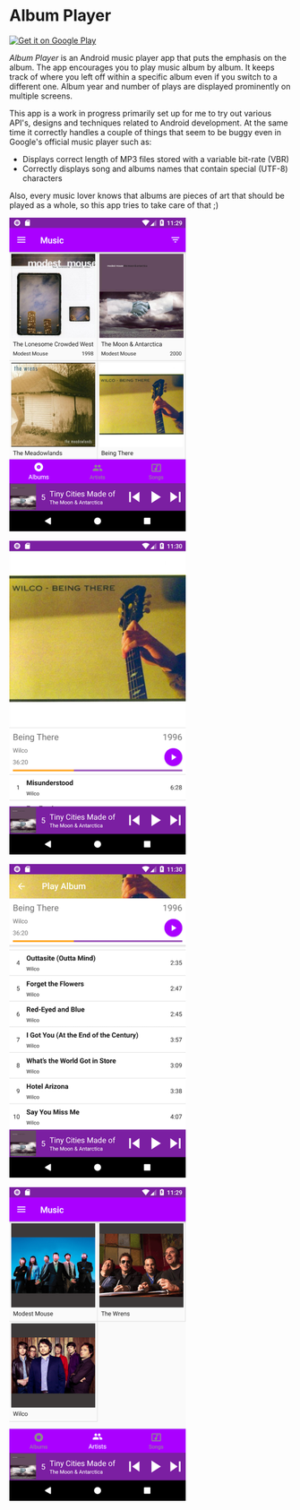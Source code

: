 Album Player
============

<a href="https://play.google.com/store/apps/details?id=org.willemsens.player">
    <img alt="Get it on Google Play"
        height="80"
        src="https://play.google.com/intl/en_us/badges/images/generic/en_badge_web_generic.png" />
</a>

*Album Player* is an Android music player app that puts the emphasis on the album.
The app encourages you to play music album by album. It keeps track of
where you left off within a specific album even if you switch to a
different one. Album year and number of plays are displayed prominently
on multiple screens.

This app is a work in progress primarily set up for me to try out various
API's, designs and techniques related to Android development. At the same time
it correctly handles a couple of things that seem to be buggy even in
Google's official music player such as:
- Displays correct length of MP3 files stored with a variable bit-rate (VBR)
- Correctly displays song and albums names that contain special (UTF-8) characters

Also, every music lover knows that albums are pieces of art that should be played
as a whole, so this app tries to take care of that ;)

![/images/albums.png](/images/screenshot/albums.png)

![/images/album1.png](/images/screenshot/album1.png)

![/images/album2.png](/images/screenshot/album2.png)

![/images/artists.png](/images/screenshot/artists.png)
